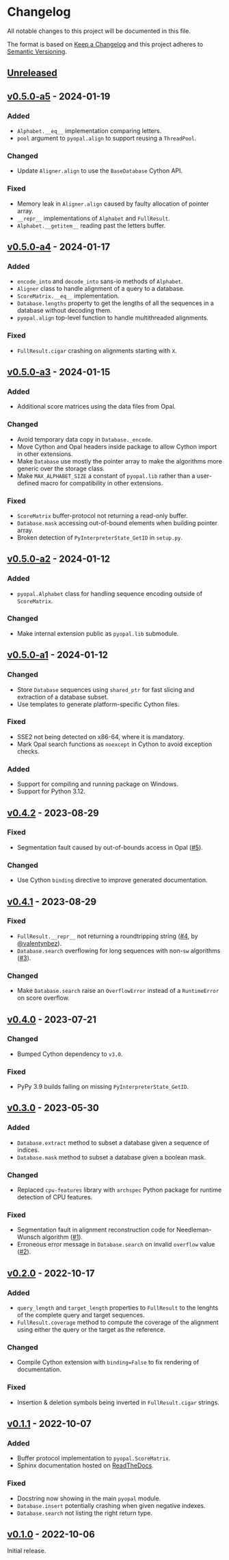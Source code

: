 # Changelog
All notable changes to this project will be documented in this file.

The format is based on [Keep a Changelog](http://keepachangelog.com/en/1.0.0/)
and this project adheres to [Semantic Versioning](http://semver.org/spec/v2.0.0.html).


## [Unreleased]
[Unreleased]: https://github.com/althonos/pyopal/compare/v0.5.0-a5...HEAD


## [v0.5.0-a5] - 2024-01-19
[v0.5.0-a5]: https://github.com/althonos/pyopal/compare/v0.5.0-a4...v0.5.0-a5

### Added
- `Alphabet.__eq__` implementation comparing letters.
- `pool` argument to `pyopal.align` to support reusing a `ThreadPool`.

### Changed
- Update `Aligner.align` to use the `BaseDatabase` Cython API.

### Fixed
- Memory leak in `Aligner.align` caused by faulty allocation of pointer array.
- `__repr__` implementations of `Alphabet` and `FullResult`.
- `Alphabet.__getitem__` reading past the letters buffer.


## [v0.5.0-a4] - 2024-01-17
[v0.5.0-a4]: https://github.com/althonos/pyopal/compare/v0.5.0-a3...v0.5.0-a4

### Added
- `encode_into` and `decode_into` sans-io methods of `Alphabet`.
- `Aligner` class to handle alignment of a query to a database.
- `ScoreMatrix.__eq__` implementation.
- `Database.lengths` property to get the lengths of all the sequences in a database without decoding them.
- `pyopal.align` top-level function to handle multithreaded alignments.

### Fixed
- `FullResult.cigar` crashing on alignments starting with `X`.


## [v0.5.0-a3] - 2024-01-15
[v0.5.0-a3]: https://github.com/althonos/pyopal/compare/v0.5.0-a2...v0.5.0-a3

### Added
- Additional score matrices using the data files from Opal.

### Changed
- Avoid temporary data copy in `Database._encode`.
- Move Cython and Opal headers inside package to allow Cython import in other extensions.
- Make `Database` use mostly the pointer array to make the algorithms more generic over the storage class.
- Make `MAX_ALPHABET_SIZE` a constant of `pyopal.lib` rather than a user-defined macro for compatibility in other extensions.

### Fixed
- `ScoreMatrix` buffer-protocol not returning a read-only buffer.
- `Database.mask` accessing out-of-bound elements when building pointer array.
- Broken detection of `PyInterpreterState_GetID` in `setup.py`.


## [v0.5.0-a2] - 2024-01-12
[v0.5.0-a2]: https://github.com/althonos/pyopal/compare/v0.5.0-a1...v0.5.0-a2

### Added
- `pyopal.Alphabet` class for handling sequence encoding outside of `ScoreMatrix`.

### Changed
- Make internal extension public as `pyopal.lib` submodule.


## [v0.5.0-a1] - 2024-01-12
[v0.5.0-a1]: https://github.com/althonos/pyopal/compare/v0.4.2...v0.5.0-a1

### Changed
- Store `Database` sequences using `shared_ptr` for fast slicing and extraction of a database subset.
- Use templates to generate platform-specific Cython files.

### Fixed
- SSE2 not being detected on x86-64, where it is mandatory.
- Mark Opal search functions as `noexcept` in Cython to avoid exception checks.

### Added
- Support for compiling and running package on Windows.
- Support for Python 3.12.


## [v0.4.2] - 2023-08-29
[v0.4.2]: https://github.com/althonos/pyopal/compare/v0.4.1...v0.4.2

### Fixed
- Segmentation fault caused by out-of-bounds access in Opal ([#5](https://github.com/althonos/pyopal/issues/5)).

### Changed
- Use Cython `binding` directive to improve generated documentation. 


## [v0.4.1] - 2023-08-29
[v0.4.1]: https://github.com/althonos/pyopal/compare/v0.4.0...v0.4.1

### Fixed
- `FullResult.__repr__` not returning a roundtripping string ([#4](https://github.com/althonos/pyopal/pull/4), by [@valentynbez](https://github.com/valentynbez)).
- `Database.search` overflowing for long sequences with non-`sw` algorithms ([#3](https://github.com/althonos/pyopal/issues/3)).

### Changed
- Make `Database.search` raise an `OverflowError` instead of a `RuntimeError` on score overflow.


## [v0.4.0] - 2023-07-21
[v0.4.0]: https://github.com/althonos/pyopal/compare/v0.3.0...v0.4.0

### Changed
- Bumped Cython dependency to `v3.0`.

### Fixed
- PyPy 3.9 builds failing on missing `PyInterpreterState_GetID`.


## [v0.3.0] - 2023-05-30
[v0.3.0]: https://github.com/althonos/pyopal/compare/v0.2.0...v0.3.0

### Added
- `Database.extract` method to subset a database given a sequence of indices.
- `Database.mask` method to subset a database given a boolean mask.

### Changed
- Replaced `cpu-features` library with `archspec` Python package for runtime detection of CPU features.

### Fixed
- Segmentation fault in alignment reconstruction code for Needleman-Wunsch algorithm ([#1](https://github.com/althonos/pyopal/issues/1)).
- Erroneous error message in `Database.search` on invalid `overflow` value ([#2](https://github.com/althonos/pyopal/issues/2)).


## [v0.2.0] - 2022-10-17
[v0.2.0]: https://github.com/althonos/pyopal/compare/v0.1.1...v0.2.0

### Added
- `query_length` and `target_length` properties to `FullResult` to the lenghts of the complete query and target sequences.
- `FullResult.coverage` method to compute the coverage of the alignment using either the query or the target as the reference.

### Changed
- Compile Cython extension with `binding=False` to fix rendering of documentation.

### Fixed
- Insertion & deletion symbols being inverted in `FullResult.cigar` strings.


## [v0.1.1] - 2022-10-07
[v0.1.1]: https://github.com/althonos/pyopal/compare/v0.1.0...v0.1.1

### Added
- Buffer protocol implementation to `pyopal.ScoreMatrix`.
- Sphinx documentation hosted on [ReadTheDocs](https://pyopal.readthedocs.io).

### Fixed
- Docstring now showing in the main `pyopal` module.
- `Database.insert` potentially crashing when given negative indexes.
- `Database.search` not listing the right return type.


## [v0.1.0] - 2022-10-06
[v0.1.0]: https://github.com/althonos/pyopal/compare/347b6d3...v0.1.0

Initial release.

